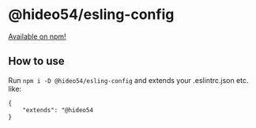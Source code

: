 # @hideo54/esling-config

[Available on npm!](https://www.npmjs.com/package/@hideo54/eslint-config)

## How to use

Run `npm i -D @hideo54/esling-config` and extends your .eslintrc.json etc. like:

```
{
    "extends": "@hideo54
}
```
